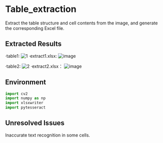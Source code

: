 # Table_extraction
Extract the table structure and cell contents from the image, and generate the corresponding Excel file.

## Extracted Results
·table1:
![1](https://github.com/Pyxis-xu/Table_extraction/assets/130300323/8c8845c4-138a-463a-a09f-0dbdcb72790c)
·extract1.xlsx:
![image](https://github.com/Pyxis-xu/Table_extraction/assets/130300323/e03683ad-48cd-4f18-bd54-d3e36a638a4b)

·table2:
![2](https://github.com/Pyxis-xu/Table_extraction/assets/130300323/abc512c6-6877-4a67-ac9b-ebb32a40aee5)
·extract2.xlsx：
![image](https://github.com/Pyxis-xu/Table_extraction/assets/130300323/3ba44e80-082e-4e94-9c08-99cd857aa5b0)

## Environment
```python
import cv2
import numpy as np
import xlsxwriter
import pytesseract
```
## Unresolved Issues
Inaccurate text recognition in some cells.
